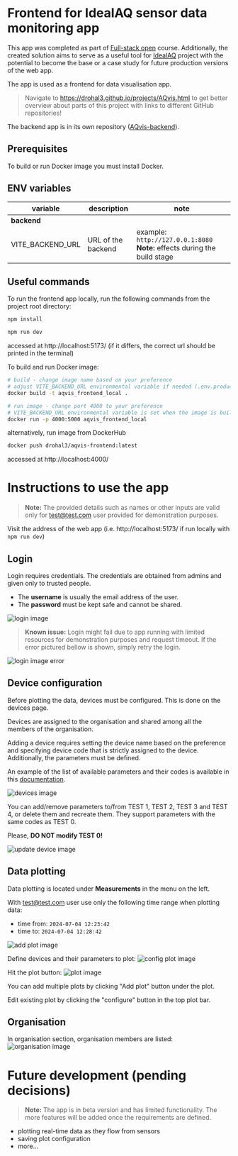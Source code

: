 # Frontend for IdealAQ sensor data monitoring app
This app was completed as part of [Full-stack open](fullstackopen.com/en/) course. Additionally, the created solution aims to serve as a useful tool for [IdealAQ](https://idealaq.com/) project with the potential to become the base or a case study for future production versions of the web app.

The app is used as a frontend for data visualisation app.

>Navigate to https://drohal3.github.io/projects/AQvis.html to get better overview about parts of this project with links to different GitHub repositories!

The backend app is in its own repository ([AQvis-backend](https://github.com/drohal3/AQvis-backend)).

## Prerequisites
To build or run Docker image you must install Docker. 

## ENV variables
| variable          | description        | note                                                                       |
|-------------------|--------------------|----------------------------------------------------------------------------|
| **backend**       |                    |                                                                            |
| VITE_BACKEND_URL  | URL of the backend | example: `http://127.0.0.1:8080 ` **Note:** effects during the build stage |

## Useful commands
To run the frontend app locally, run the following commands from the project root directory:
```bash
npm install
```
```bash
npm run dev
```
accessed at  http://localhost:5173/ (if it differs, the correct url should be printed in the terminal)

To build and run Docker image:
```bash
# build - change image name based on your preference
# adjust VITE_BACKEND_URL environmental variable if needed (.env.production)
docker build -t aqvis_frontend_local .
```
```bash
# run image - change port 4000 to your preference
# VITE_BACKEND_URL environmental variable is set when the image is built
docker run -p 4000:5000 aqvis_frontend_local   
```

alternatively, run image from DockerHub
```bash
docker push drohal3/aqvis-frontend:latest
```

accessed at http://localhost:4000/

# Instructions to use the app
> **Note:** The provided details such as names or other inputs are valid only for test@test.com user provided for demonstration purposes.

Visit the address of the web app (i.e. http://localhost:5173/ if run locally with `npm run dev`)

## Login
Login requires credentials. The credentials are obtained from admins and given only to trusted people.

- The **username** is usually the email address of the user. 
- The **password** must be kept safe and cannot be shared.

![login image](./docs/img/login.png)

> **Known issue:** Login might fail due to app running with limited resources for demonstration purposes and request timeout. If the error pictured bellow is shown, simply retry the login.

![login image error](./docs/img/login_error.png)


## Device configuration
Before plotting the data, devices must be configured. This is done on the devices page.

Devices are assigned to the organisation and shared among all the members of the organisation.

Adding a device requires setting the device name based on the preference and specifying device code that is strictly assigned to the device.
Additionally, the parameters must be defined.

An example of the list of available parameters and their codes is available in this [documentation](https://idealaq.github.io/cpcvis-data-docs/).

![devices image](./docs/img/devices.png)

You can add/remove parameters to/from TEST 1, TEST 2, TEST 3 and TEST 4, or delete them and recreate them. They support parameters with the same codes as TEST 0.

Please, **DO NOT modify TEST 0!**

![update device image](./docs/img/update_device.png)

## Data plotting
Data plotting is located under **Measurements** in the menu on the left.

With test@test.com user use only the following time range when plotting data:
- time from: `2024-07-04 12:23:42`
- time to: `2024-07-04 12:28:42`

![add plot image](./docs/img/add_plot.png)

Define devices and their parameters to plot:
![config plot image](./docs/img/config_plots.png)

Hit the plot button:
![plot image](./docs/img/plot.png)

You can add multiple plots by clicking "Add plot" button under the plot.

Edit existing plot by clicking the "configure" button in the top plot bar.

## Organisation
In organisation section, organisation members are listed:
![organisation image](./docs/img/organisation.png)


# Future development (pending decisions)
> **Note:** The app is in beta version and has limited functionality. The more features will be added once the requirements are defined.

- plotting real-time data as they flow from sensors
- saving plot configuration
- more...
